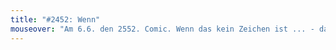 ```yaml
---
title: "#2452: Wenn"
mouseover: "Am 6.6. den 2552. Comic. Wenn das kein Zeichen ist ... - dann ist es vermutlich kein Zeichen."
---
```


